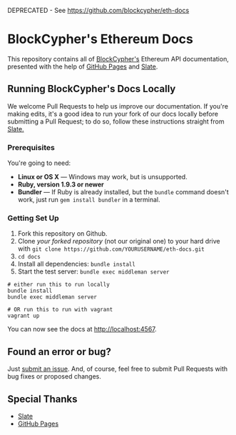 DEPRECATED - See https://github.com/blockcypher/eth-docs

# BlockCypher's Ethereum Docs

This repository contains all of [BlockCypher's](http://www.blockcypher.com) Ethereum API documentation, presented with the help of [GitHub Pages](https://pages.github.com/) and [Slate](https://github.com/tripit/slate).

## Running BlockCypher's Docs Locally

We welcome Pull Requests to help us improve our documentation. If you're making edits, it's a good idea to run your fork of our docs locally before submitting a Pull Request; to do so, follow these instructions straight from [Slate.](https://github.com/tripit/slate)

### Prerequisites

You're going to need:

 - **Linux or OS X** — Windows may work, but is unsupported.
 - **Ruby, version 1.9.3 or newer**
 - **Bundler** — If Ruby is already installed, but the `bundle` command doesn't work, just run `gem install bundler` in a terminal.

### Getting Set Up

 1. Fork this repository on Github.
 2. Clone *your forked repository* (not our original one) to your hard drive with `git clone https://github.com/YOURUSERNAME/eth-docs.git`
 3. `cd docs`
 4. Install all dependencies: `bundle install`
 5. Start the test server: `bundle exec middleman server`

```shell
# either run this to run locally
bundle install
bundle exec middleman server

# OR run this to run with vagrant
vagrant up
```
You can now see the docs at <http://localhost:4567>.

## Found an error or bug?

Just [submit an issue](https://github.com/blockcypher/eth-docs/issues). And, of course, feel free to submit Pull Requests with bug fixes or proposed changes.

## Special Thanks

- [Slate](https://github.com/tripit/slate)
- [GitHub Pages](https://pages.github.com/)
